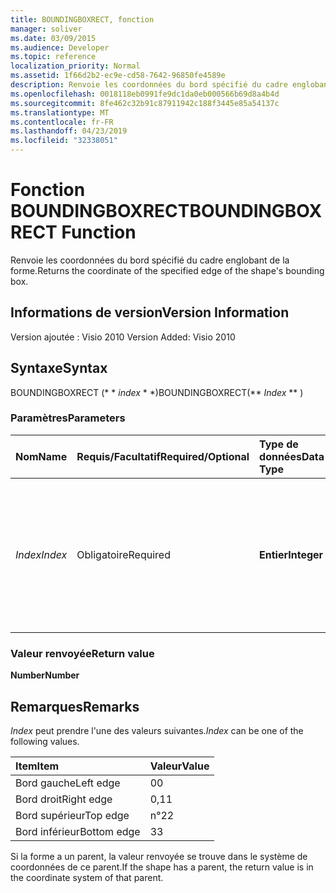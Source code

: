 ```yaml
---
title: BOUNDINGBOXRECT, fonction
manager: soliver
ms.date: 03/09/2015
ms.audience: Developer
ms.topic: reference
localization_priority: Normal
ms.assetid: 1f66d2b2-ec9e-cd58-7642-96850fe4589e
description: Renvoie les coordonnées du bord spécifié du cadre englobant de la forme.
ms.openlocfilehash: 0018118eb0991fe9dc1da0eb000566b69d8a4b4d
ms.sourcegitcommit: 8fe462c32b91c87911942c188f3445e85a54137c
ms.translationtype: MT
ms.contentlocale: fr-FR
ms.lasthandoff: 04/23/2019
ms.locfileid: "32338051"
---
```

# <a name="boundingboxrect-function"></a><span data-ttu-id="535b6-103">Fonction BOUNDINGBOXRECT</span><span class="sxs-lookup"><span data-stu-id="535b6-103">BOUNDINGBOXRECT Function</span></span>

<span data-ttu-id="535b6-104">Renvoie les coordonnées du bord spécifié du cadre englobant de la forme.</span><span class="sxs-lookup"><span data-stu-id="535b6-104">Returns the coordinate of the specified edge of the shape's bounding box.</span></span>
  
## <a name="version-information"></a><span data-ttu-id="535b6-105">Informations de version</span><span class="sxs-lookup"><span data-stu-id="535b6-105">Version Information</span></span>

<span data-ttu-id="535b6-106">Version ajoutée : Visio 2010
</span><span class="sxs-lookup"><span data-stu-id="535b6-106">Version Added: Visio 2010</span></span> 
  
## <a name="syntax"></a><span data-ttu-id="535b6-107">Syntaxe</span><span class="sxs-lookup"><span data-stu-id="535b6-107">Syntax</span></span>

<span data-ttu-id="535b6-108">BOUNDINGBOXRECT (\* \* *index* \* \*)</span><span class="sxs-lookup"><span data-stu-id="535b6-108">BOUNDINGBOXRECT(\*\* *Index* \*\* )</span></span> 
  
### <a name="parameters"></a><span data-ttu-id="535b6-109">Paramètres</span><span class="sxs-lookup"><span data-stu-id="535b6-109">Parameters</span></span>

|<span data-ttu-id="535b6-110">**Nom**</span><span class="sxs-lookup"><span data-stu-id="535b6-110">**Name**</span></span>|<span data-ttu-id="535b6-111">**Requis/Facultatif**</span><span class="sxs-lookup"><span data-stu-id="535b6-111">**Required/Optional**</span></span>|<span data-ttu-id="535b6-112">**Type de données**</span><span class="sxs-lookup"><span data-stu-id="535b6-112">**Data Type**</span></span>|<span data-ttu-id="535b6-113">**Description**</span><span class="sxs-lookup"><span data-stu-id="535b6-113">**Description**</span></span>|
|:-----|:-----|:-----|:-----|
| <span data-ttu-id="535b6-114">_Index_</span><span class="sxs-lookup"><span data-stu-id="535b6-114">_Index_</span></span> <br/> |<span data-ttu-id="535b6-115">Obligatoire</span><span class="sxs-lookup"><span data-stu-id="535b6-115">Required</span></span>  <br/> |<span data-ttu-id="535b6-116">**Entier**</span><span class="sxs-lookup"><span data-stu-id="535b6-116">**Integer**</span></span> <br/> |<span data-ttu-id="535b6-117">Bord du cadre englobant de la forme pour lequel récupérer les coordonnées.</span><span class="sxs-lookup"><span data-stu-id="535b6-117">The edge of the shape's bounding box for which to get the coordinate.</span></span> <span data-ttu-id="535b6-118">Voir la section Remarques pour les valeurs possibles.</span><span class="sxs-lookup"><span data-stu-id="535b6-118">See Remarks for possible values.</span></span>  <br/> |
   
### <a name="return-value"></a><span data-ttu-id="535b6-119">Valeur renvoyée</span><span class="sxs-lookup"><span data-stu-id="535b6-119">Return value</span></span>

 <span data-ttu-id="535b6-120">**Number**</span><span class="sxs-lookup"><span data-stu-id="535b6-120">**Number**</span></span>
  
## <a name="remarks"></a><span data-ttu-id="535b6-121">Remarques</span><span class="sxs-lookup"><span data-stu-id="535b6-121">Remarks</span></span>

 <span data-ttu-id="535b6-122">*Index* peut prendre l'une des valeurs suivantes.</span><span class="sxs-lookup"><span data-stu-id="535b6-122">*Index*  can be one of the following values.</span></span> 
  
|<span data-ttu-id="535b6-123">**Item**</span><span class="sxs-lookup"><span data-stu-id="535b6-123">**Item**</span></span>|<span data-ttu-id="535b6-124">**Valeur**</span><span class="sxs-lookup"><span data-stu-id="535b6-124">**Value**</span></span>|
|:-----|:-----|
|<span data-ttu-id="535b6-125">Bord gauche</span><span class="sxs-lookup"><span data-stu-id="535b6-125">Left edge</span></span>  <br/> |<span data-ttu-id="535b6-126">0</span><span class="sxs-lookup"><span data-stu-id="535b6-126">0</span></span>  <br/> |
|<span data-ttu-id="535b6-127">Bord droit</span><span class="sxs-lookup"><span data-stu-id="535b6-127">Right edge</span></span>  <br/> |<span data-ttu-id="535b6-128">0,1</span><span class="sxs-lookup"><span data-stu-id="535b6-128">1</span></span>  <br/> |
|<span data-ttu-id="535b6-129">Bord supérieur</span><span class="sxs-lookup"><span data-stu-id="535b6-129">Top edge</span></span>  <br/> |<span data-ttu-id="535b6-130">n°2</span><span class="sxs-lookup"><span data-stu-id="535b6-130">2</span></span>  <br/> |
|<span data-ttu-id="535b6-131">Bord inférieur</span><span class="sxs-lookup"><span data-stu-id="535b6-131">Bottom edge</span></span>  <br/> |<span data-ttu-id="535b6-132">3</span><span class="sxs-lookup"><span data-stu-id="535b6-132">3</span></span>  <br/> |
   
<span data-ttu-id="535b6-133">Si la forme a un parent, la valeur renvoyée se trouve dans le système de coordonnées de ce parent.</span><span class="sxs-lookup"><span data-stu-id="535b6-133">If the shape has a parent, the return value is in the coordinate system of that parent.</span></span>
  

